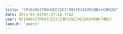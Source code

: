 ```yaml
---
title: "SP1048V27R6H3CEZ2CZJR9J5E34EZ0G9NX6K3MQGV"
date: 2024-05-03T07:27:16.736Z
user: SP1048V27R6H3CEZ2CZJR9J5E34EZ0G9NX6K3MQGV
layout: "users"
---
```

    